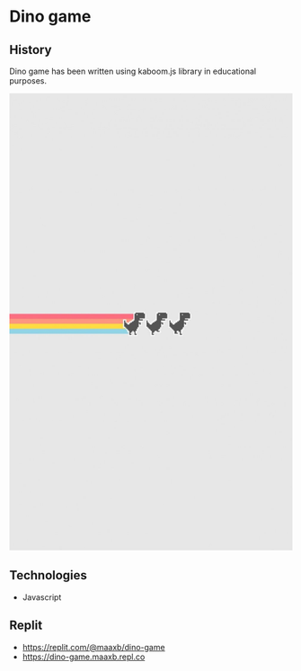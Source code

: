 # Dino game

## History

Dino game has been written using kaboom.js library in educational purposes.

![alt text](./sprites/3dino.jpg)

## Technologies
- Javascript

## Replit
- https://replit.com/@maaxb/dino-game
- https://dino-game.maaxb.repl.co

